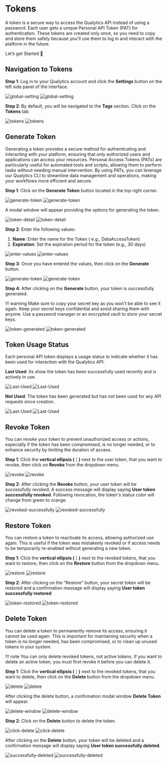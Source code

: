 # Tokens

A token is a secure way to access the Qualytics API instead of using a password. Each user gets a unique Personal API Token (PAT) for authentication. These tokens are created only once, so you need to copy and store them safely because you'll use them to log in and interact with the platform in the future.

Let’s get Started 🚀

## Navigation to Tokens

**Step 1**: Log in to your Qualytics account and click the **Settings** button on the left side panel of the interface. 

![global-setting](../../assets/tokens/global-setting-light-1.png#only-light)
![global-setting](../../assets/tokens/global-setting-dark-1.png#only-dark)

**Step 2**: By default, you will be navigated to the **Tags** section. Click on the **Tokens** tab.

![tokens](../../assets/tokens/tokens-light-2.png#only-light)
![tokens](../../assets/tokens/tokens-dark-2.png#only-dark)

## Generate Token 

Generating a token provides a secure method for authenticating and interacting with your platform, ensuring that only authorized users and applications can access your resources. Personal Access Tokens (PATs) are particularly useful for automated tools and scripts, allowing them to perform tasks without needing manual intervention. By using PATs, you can leverage our Qualytics CLI to streamline data management and operations, making your workflows more efficient and secure.

**Step 1**: Click on the **Generate Token** button located in the top right corner.

![generate-token](../../assets/tokens/generate-token-light-3.png#only-light)
![generate-token](../../assets/tokens/generate-token-dark-3.png#only-dark)

A modal window will appear providing the options for generating the token.

![token-detail](../../assets/tokens/token-detail-light-4.png#only-light)
![token-detail](../../assets/tokens/token-detail-dark-4.png#only-dark)

**Step 2**: Enter the following values:

1. **Name**: Enter the name for the Token ( e.g., DataAccessToken) 
2. **Expiration**: Set the expiration period for the token (e.g., 30 days)

![enter-values](../../assets/tokens/enter-values-light-5.png#only-light)
![enter-values](../../assets/tokens/enter-values-dark-5.png#only-dark)

**Step 3**: Once you have entered the values, then click on the **Generate** button.

![generate-token](../../assets/tokens/generate-token-light-6.png#only-light)
![generate-token](../../assets/tokens/generate-token-dark-6.png#only-dark)

**Step 4**: After clicking on the **Generate** button, your token is successfully generated.

!!! warning 
    Make sure to copy your secret key as you won't be able to see it again. Keep your secret keys confidential and avoid sharing them with anyone. Use a password manager or an encrypted vault to store your secret keys.

![token-generated](../../assets/tokens/token-generated-light-7.png#only-light)
![token-generated](../../assets/tokens/token-generated-dark-7.png#only-dark)

## Token Usage Status

Each personal API token displays a usage status to indicate whether it has been used for interaction with the Qualytics API:

**Last Used**: Its show the token has been successfully used recently and is actively in use.

![Last-Used](../../assets/tokens/last-used-light-7.png#only-light)
![Last-Used](../../assets/tokens/last-used-dark-7.png#only-dark)

**Not Used**: The token has been generated but has not been used for any API requests since creation.

![Last-Used](../../assets/tokens/not-used-light-7.png#only-light)
![Last-Used](../../assets/tokens/not-used-dark-7.png#only-dark)

## Revoke Token

You can revoke your token to prevent unauthorized access or actions, especially if the token has been compromised, is no longer needed, or to enhance security by limiting the duration of access.

**Step 1**: Click the **vertical ellipsis (⋮)** next to the user token, that you want to revoke, then click on **Revoke** from the dropdown menu.

![revoke](../../assets/tokens/revoke-light-8.png#only-light)
![revoke](../../assets/tokens/revoke-dark-8.png#only-dark)

**Step 2**: After clicking the **Revoke** button, your user token will be successfully revoked. A success message will display saying **User token successfully revoked**. Following revocation, the token's status color will change from green to orange.

![revoked-successfully](../../assets/tokens/revoked-sucessfully-light-9.png#only-light)
![revoked-successfully](../../assets/tokens/revoked-sucessfully-dark-9.png#only-dark)

## Restore Token

You can restore a token to reactivate its access, allowing authorized use again. This is useful if the token was mistakenly revoked or if access needs to be temporarily re-enabled without generating a new token.

**Step 1**: Click the **vertical ellipsis (⋮)** next to the revoked tokens, that you want to restore, then click on the **Restore** button from the dropdown menu.

![restore](../../assets/tokens/restore-light-10.png#only-light)
![restore](../../assets/tokens/restore-dark-10.png#only-dark)

**Step 2**: After clicking on the “Restore” button, your secret token will be restored and a confirmation message will display saying **User token successfully restored**

![token-restored](../../assets/tokens/token-restored-light-11.png#only-light)
![token-restored](../../assets/tokens/token-restored-dark-11.png#only-dark)

## Delete Token

You can delete a token to permanently remove its access, ensuring it cannot be used again. This is important for maintaining security when a token is no longer needed, has been compromised, or to clean up unused tokens in your system.

!!! note 
    You can only delete revoked tokens, not active tokens. If you want to delete an active token, you must first revoke it before you can delete it.

**Step 1**: Click the **vertical ellipsis (⋮)** next to the revoked tokens, that you want to delete, then click on the **Delete** button from the dropdown menu.

![delete](../../assets/tokens/delete-light-12.png#only-light)
![delete](../../assets/tokens/delete-dark-12.png#only-dark)

After clicking the delete button, a confirmation modal window **Delete Token** will appear.

![delete-window](../../assets/tokens/delete-window-light-13.png#only-light)
![delete-window](../../assets/tokens/delete-window-dark-13.png#only-dark)

**Step 2**: Click on the **Delete** button to delete the token.

![click-delete](../../assets/tokens/click-delete-light-14.png#only-light)
![click-delete](../../assets/tokens/click-delete-dark-14.png#only-dark)

After clicking on the **Delete** button, your token will be deleted and a confirmation message will display saying **User token successfully deleted**.

![successfully-deleted](../../assets/tokens/successfully-deleted-light-15.png#only-light)
![successfully-deleted](../../assets/tokens/successfully-deleted-dark-15.png#only-dark)